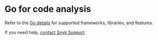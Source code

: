# Go for code analysis

Refer to the [Go details](broken-reference) for supported frameworks, libraries, and features.

If you need help, [contact Snyk Support](https://support.snyk.io/hc/en-us).
